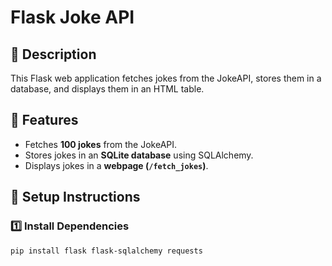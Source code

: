 # Flask Joke API

## 📌 Description
This Flask web application fetches jokes from the JokeAPI, stores them in a database, and displays them in an HTML table.

## 🚀 Features
- Fetches **100 jokes** from the JokeAPI.
- Stores jokes in an **SQLite database** using SQLAlchemy.
- Displays jokes in a **webpage (`/fetch_jokes`)**.

## 🔧 Setup Instructions

### **1️⃣ Install Dependencies**
```bash
pip install flask flask-sqlalchemy requests

